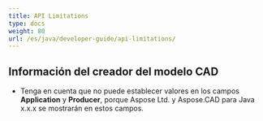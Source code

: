 ```yaml
---
title: API Limitations
type: docs
weight: 80
url: /es/java/developer-guide/api-limitations/
---
```


## **Información del creador del modelo CAD**
- Tenga en cuenta que no puede establecer valores en los campos **Application** y **Producer**, porque Aspose Ltd. y Aspose.CAD para Java x.x.x se mostrarán en estos campos.
